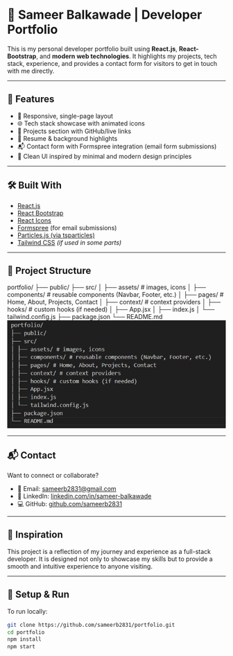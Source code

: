 # 💼 Sameer Balkawade | Developer Portfolio

This is my personal developer portfolio built using **React.js**, **React-Bootstrap**, and **modern web technologies**. It highlights my projects, tech stack, experience, and provides a contact form for visitors to get in touch with me directly.

---

## 🚀 Features

- 🎯 Responsive, single-page layout
- 🌐 Tech stack showcase with animated icons
- 📁 Projects section with GitHub/live links
- 📄 Resume & background highlights
- 📬 Contact form with Formspree integration (email form submissions)
- 🎨 Clean UI inspired by minimal and modern design principles

---

## 🛠️ Built With

- [React.js](https://reactjs.org/)
- [React Bootstrap](https://react-bootstrap.github.io/)
- [React Icons](https://react-icons.github.io/react-icons/)
- [Formspree](https://formspree.io/) (for email submissions)
- [Particles.js (via tsparticles)](https://particles.js.org/)
- [Tailwind CSS](https://tailwindcss.com/) *(if used in some parts)*

---

## 📂 Project Structure

portfolio/
├── public/
├── src/
│ ├── assets/ # images, icons
│ ├── components/ # reusable components (Navbar, Footer, etc.)
│ ├── pages/ # Home, About, Projects, Contact
│ ├── context/ # context providers
│ ├── hooks/ # custom hooks (if needed)
│ ├── App.jsx
│ ├── index.js
│ └── tailwind.config.js
├── package.json
└── README.md
![alt text](image.png)

---

## 📬 Contact

Want to connect or collaborate?

- 📧 Email: [sameerb2831@gmail.com](mailto:sameerb2831@gmail.com)
- 💼 LinkedIn: [linkedin.com/in/sameer-balkawade](https://linkedin.com/in/sameer-balkawade)
- 💻 GitHub: [github.com/sameerb2831](https://github.com/sameerb2831)

---

## 🧠 Inspiration

This project is a reflection of my journey and experience as a full-stack developer. It is designed not only to showcase my skills but to provide a smooth and intuitive experience to anyone visiting.

---

## 📌 Setup & Run

To run locally:

```bash
git clone https://github.com/sameerb2831/portfolio.git
cd portfolio
npm install
npm start
